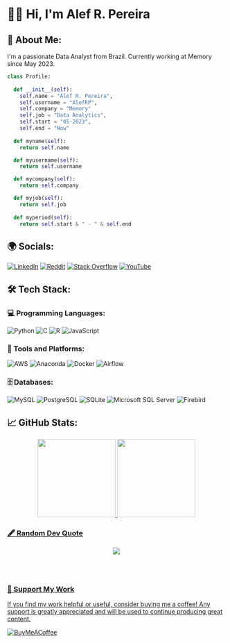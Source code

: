 # 🙋‍♂️ Hi, I'm Alef R. Pereira

## 🚀 About Me:
I'm a passionate Data Analyst from Brazil. Currently working at Memory since May 2023.
```python
class Profile:
    
  def __init__(self):
    self.name = "Alef R. Pereira",
    self.username = "AlefRP",
    self.company = "Memory"
    self.job = "Data Analytics",
    self.start = "05-2023",
    self.end = "Now"
  
  def myname(self):
    return self.name

  def myusername(self):
    return self.username

  def mycompany(self):
    return self.company

  def myjob(self):
    return self.job
  
  def myperiod(self):
    return self.start & " - " & self.end

```

## 🌍 Socials:
[![LinkedIn](https://img.shields.io/badge/LinkedIn-%230077B5.svg?logo=linkedin&logoColor=white)](https://linkedin.com/in/alefrpereira) 
[![Reddit](https://img.shields.io/badge/Reddit-%23FF4500.svg?logo=Reddit&logoColor=white)](https://reddit.com/user/alefrp) 
[![Stack Overflow](https://img.shields.io/badge/-Stackoverflow-FE7A16?logo=stack-overflow&logoColor=white)](https://stackoverflow.com/users/6405001) 
[![YouTube](https://img.shields.io/badge/YouTube-%23FF0000.svg?logo=YouTube&logoColor=white)](https://youtube.com/@alefrodrigopereira9708)

## 🛠️ Tech Stack:
### 💻 Programming Languages:
![Python](https://img.shields.io/badge/python-3670A0?style=flat&logo=python&logoColor=ffdd54)
![C](https://img.shields.io/badge/c-%2300599C.svg?style=flat&logo=c&logoColor=white) 
![R](https://img.shields.io/badge/r-%23276DC3.svg?style=flat&logo=r&logoColor=white) 
![JavaScript](https://img.shields.io/badge/javascript-%23323330.svg?style=flat&logo=javascript&logoColor=%23F7DF1E)

### 🧰 Tools and Platforms:
![AWS](https://img.shields.io/badge/AWS-%23FF9900.svg?style=flat&logo=amazon-aws&logoColor=white) 
![Anaconda](https://img.shields.io/badge/Anaconda-%2344A833.svg?style=flat&logo=anaconda&logoColor=white) 
![Docker](https://img.shields.io/badge/docker-%230db7ed.svg?style=flat&logo=docker&logoColor=white)
![Airflow](https://img.shields.io/badge/Apache%20Airflow-%23017CEE.svg?style=flat&logo=apache-airflow&logoColor=white)

### 🗄️ Databases:
![MySQL](https://img.shields.io/badge/mysql-%2300f.svg?style=flat&logo=mysql&logoColor=white)
![PostgreSQL](https://img.shields.io/badge/postgres-%23316192.svg?style=flat&logo=postgresql&logoColor=white)
![SQLite](https://img.shields.io/badge/sqlite-%2307405e.svg?style=flat&logo=sqlite&logoColor=white)
![Microsoft SQL Server](https://img.shields.io/badge/Microsoft%20SQL%20Server-CC2927?style=flat&logo=microsoft%20sql%20server&logoColor=white)
![Firebird](https://img.shields.io/badge/firebird-%23FF3333.svg?style=flat&logo=firebird&logoColor=white)

## 📈 GitHub Stats:
<div align="center">
  <a href="https://github.com/AlefRP">
  <img height="180px" src="https://github-readme-stats.vercel.app/api?username=AlefRP&show_icons=true&theme=default&include_all_commits=true&count_private=true"/>
  <img height="180px" src="https://github-readme-stats.vercel.app/api/top-langs/?username=AlefRP&layout=compact&langs_count=7&theme=default"/>
</div>

### 🖋️ Random Dev Quote
<div align="center" style="margin-bottom:5em;">
    <img src="https://quotes-github-readme.vercel.app/api?type=horizontal&theme=light" />
</div>

### 🎁 Support My Work
If you find my work helpful or useful, consider buying me a coffee! Any support is greatly appreciated and will be used to continue producing great content.

[![BuyMeACoffee](https://img.shields.io/badge/Buy%20Me%20a%20Coffee-ffdd00?style=for-the-badge&logo=buy-me-a-coffee&logoColor=black)](https://buymeacoffee.com/www.buymeacoffee.com/alefrpereira)
